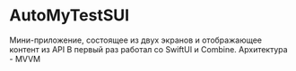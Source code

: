 # AutoMyTestSUI

Мини-приложение, состоящее из двух экранов и отображающее контент из API
В первый раз работал со SwiftUI и Combine.
Архитектура - MVVM
